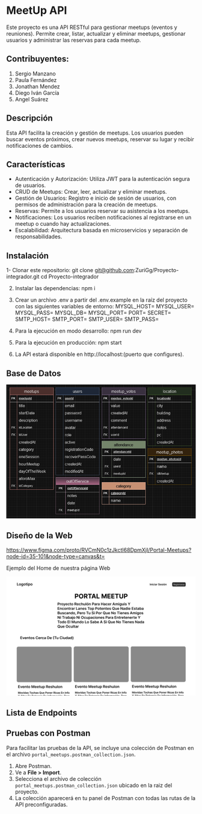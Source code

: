 # MeetUp API

Este proyecto es una API RESTful para gestionar meetups (eventos y reuniones). Permite crear, listar, actualizar y eliminar meetups, gestionar usuarios y administrar las reservas para cada meetup.

## Contribuyentes:

1. Sergio Manzano
2. Paula Fernández
3. Jonathan Mendez
4. Diego Iván García
5. Angel Suárez

## Descripción

Esta API facilita la creación y gestión de meetups. Los usuarios pueden buscar eventos próximos, crear nuevos meetups, reservar su lugar y recibir notificaciones de cambios.

## Características

-   Autenticación y Autorización: Utiliza JWT para la autenticación segura de usuarios.
-   CRUD de Meetups: Crear, leer, actualizar y eliminar meetups.
-   Gestión de Usuarios: Registro e inicio de sesión de usuarios, con permisos de administración para la creación de meetups.
-   Reservas: Permite a los usuarios reservar su asistencia a los meetups.
-   Notificaciones: Los usuarios reciben notificaciones al registrarse en un meetup o cuando hay actualizaciones.
-   Escalabilidad: Arquitectura basada en microservicios y separación de responsabilidades.

## Instalación

1- Clonar este repositorio:
git clone git@github.com:ZuriGg/Proyecto-integrador.git
cd Proyecto-integrador

2. Instalar las dependencias:
   npm i

3. Crear un archivo .env a partir del .env.example en la raíz del proyecto con las siguientes variables de entorno:
   MYSQL_HOST=
   MYSQL_USER=
   MYSQL_PASS=
   MYSQL_DB=
   MYSQL_PORT=
   PORT=
   SECRET=
   SMTP_HOST=
   SMTP_PORT=
   SMTP_USER=
   SMTP_PASS=

4. Para la ejecución en modo desarrollo:
   npm run dev

5. Para la ejecución en producción:
   npm start

6. La API estará disponible en http://localhost:(puerto que configures).

## Base de Datos

![tablas de la Base de Datos](src/uploads/img-readme/image.png)

## Diseño de la Web

https://www.figma.com/proto/RVCmN0c1zJkctI68DpmXjI/Portal-Meetups?node-id=35-101&node-type=canvas&t=

Ejemplo del Home de nuestra página Web

![Ejemplo de home](src/uploads/img-readme/image-1.png)

## Lista de Endpoints

## Pruebas con Postman

Para facilitar las pruebas de la API, se incluye una colección de Postman en el archivo `portal_meetups.postman_collection.json`.

1. Abre Postman.
2. Ve a **File > Import**.
3. Selecciona el archivo de colección `portal_meetups.postman_collection.json` ubicado en la raiz del proyecto.
4. La colección aparecerá en tu panel de Postman con todas las rutas de la API preconfiguradas.
